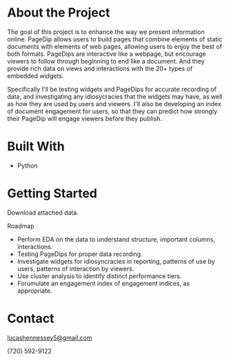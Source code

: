 # About the Project

The goal of this project is to enhance the way we present information online.  PageDip allows users to build pages that combine elements of static documents with elements of web pages, allowing users to enjoy the best of both formats.  PageDips are interactive like a webpage, but encourage viewers to follow through beginning to end like a document.  And they provide rich data on views and interactions with the 20+ types of embedded widgets.

Specifically I'll be testing widgets and PageDips for accurate recording of data, and investigating any idiosycracies that the widgets may have, as well as how they are used by users and viewers.  I'll also be developing an index of document engagement for users, so that they can predict how strongly their PageDip will engage viewers before they publish.  

# Built With

- Python

# Getting Started

Download attached data.

Roadmap

- Perform EDA on the data to understand structure, important columns, interactions.
- Testing PageDips for proper data recording.
- Investigate widgets for idiosyncracies in reporting, patterns of use by users, patterns of interaction by viewers.
- Use cluster analysis to identify distinct performance tiers.
- Forumulate an engagement index of engagement indices, as appropriate.

# Contact

lucashennessey5@gmail.com

(720) 592-9122
